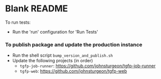 # Blank README

To run tests:
* Run the 'run' configuration for 'Run Tests'

### To publish package and update the production instance
* Run the shell script `bump_version_and_publish.sh`
* Update the following projects (in order)
  * `tgfp-job-runner`: https://github.com/johnsturgeon/tgfp-job-runner
  * `tgfp-web`: https://github.com/johnsturgeon/tgfp-web
